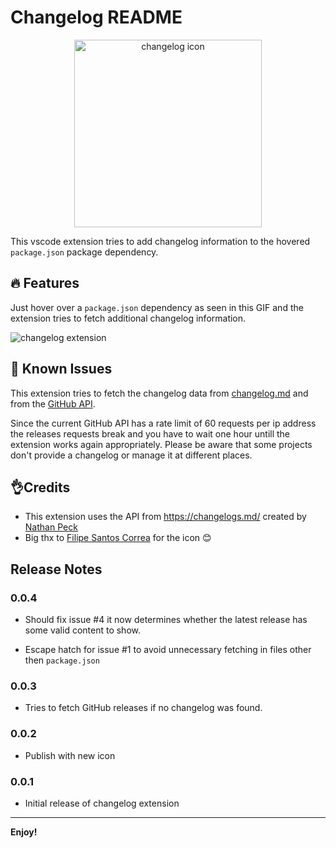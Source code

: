 # Changelog README

<p align="center">
    <img alt="changelog icon" src="https://user-images.githubusercontent.com/2118956/56217994-79ebbf80-6064-11e9-9b82-162b4d0dfa0b.png" width="300" />
</p>

This vscode extension tries to add changelog information to the hovered `package.json` package dependency.

## 🔥 Features

Just hover over a `package.json` dependency as seen in this GIF and the extension tries to fetch additional changelog information.

![changelog extension](images/changelog-feature.gif)

## 👀 Known Issues

This extension tries to fetch the changelog data from [changelog.md](https://changelogs.md/) and from the [GitHub API](https://developer.github.com/v3).

Since the current GitHub API has a rate limit of 60 requests per ip address the releases requests break and you have to wait one hour untill the extension works again appropriately. Please be aware that some projects don't provide a changelog or manage it at different places.

## 👌Credits

- This extension uses the API from https://changelogs.md/ created by [Nathan Peck](https://github.com/nathanpeck)
- Big thx to [Filipe Santos Correa](https://github.com/Safi1012) for the icon 😊

## Release Notes

### 0.0.4

- Should fix issue #4 it now determines whether the latest release has some valid content to show.

- Escape hatch for issue #1 to avoid unnecessary fetching in files other then `package.json`

### 0.0.3

- Tries to fetch GitHub releases if no changelog was found.

### 0.0.2

- Publish with new icon

### 0.0.1

- Initial release of changelog extension

---

**Enjoy!**
